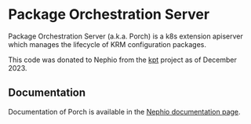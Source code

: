 # Package Orchestration Server

Package Orchestration Server (a.k.a. Porch) is a k8s extension apiserver
which manages the lifecycle of KRM configuration packages.

This code was donated to Nephio from the [kpt](https://github.com/kptdev/kpt)
project as of December 2023.

## Documentation

Documentation of Porch is available in the [Nephio documentation page](https://docs.nephio.org/docs/porch/).   
